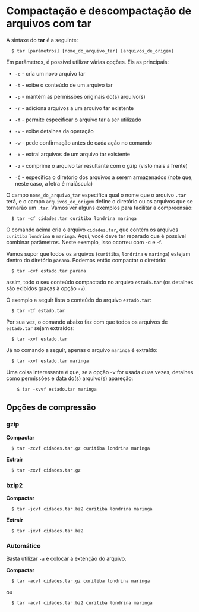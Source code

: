 # Compactação e descompactação de arquivos com **tar**

A sintaxe do **tar** é a seguinte:

```
  $ tar [parâmetros] [nome_do_arquivo_tar] [arquivos_de_origem]
```

Em parâmetros, é possível utilizar várias opções. Eis as principais:

+ `-c` - cria um novo arquivo tar

+ `-t` - exibe o conteúdo de um arquivo tar

+ `-p` - mantém as permissões originais do(s) arquivo(s)

+ `-r` - adiciona arquivos a um arquivo tar existente

+ `-f` - permite especificar o arquivo tar a ser utilizado

+ `-v` - exibe detalhes da operação

+ `-w` - pede confirmação antes de cada ação no comando

+ `-x` - extrai arquivos de um arquivo tar existente

+ `-z` - comprime o arquivo tar resultante com o gzip (visto mais à frente)

+ `-C` - especifica o diretório dos arquivos a serem armazenados (note que, neste caso, a letra é maiúscula)

O campo `nome_do_arquivo_tar` especifica qual o nome que o arquivo `.tar` terá,
e o campo `arquivos_de_origem` define o diretório ou os arquivos que se tornarão
um `.tar`. Vamos ver alguns exemplos para facilitar a compreensão:

```
  $ tar -cf cidades.tar curitiba londrina maringa
```

O comando acima cria o arquivo `cidades.tar`, que contém os arquivos `curitiba`
`londrina` e `maringa`. Aqui, você deve ter reparado que é possível combinar parâmetros.
Neste exemplo, isso ocorreu com -c e -f.

Vamos supor que todos os arquivos (`curitiba`, `londrina` e `maringa`)
estejam dentro do diretório `parana`. Podemos então compactar o diretório:

```
  $ tar -cvf estado.tar parana
```

assim, todo o seu conteúdo compactado no arquivo `estado.tar` (os detalhes
são exibidos graças à opção `-v`).

O exemplo a seguir lista o conteúdo do arquivo `estado.tar`:

```
  $ tar -tf estado.tar
```

Por sua vez, o comando abaixo faz com que todos os arquivos de `estado.tar`
sejam extraídos:

```
  $ tar -xvf estado.tar
```

Já no comando a seguir, apenas o arquivo `maringa` é extraído:

```
  $ tar -xvf estado.tar maringa
```

Uma coisa interessante é que, se a opção -v for usada duas vezes, detalhes
como permissões e data do(s) arquivo(s) apareção:

```
	$ tar -xvvf estado.tar maringa
```
## Opções de compressão

### gzip

**Compactar**

```
  $ tar -zcvf cidades.tar.gz curitiba londrina maringa
```

**Extrair**

```
  $ tar -zxvf cidades.tar.gz
```

### bzip2

**Compactar**

```
  $ tar -jcvf cidades.tar.bz2 curitiba londrina maringa
```

**Extrair**

```
  $ tar -jxvf cidades.tar.bz2
```

### Automático

Basta utilizar `-a` e colocar a extenção do arquivo.

**Compactar**

```
  $ tar -acvf cidades.tar.gz curitiba londrina maringa
```

ou

```
  $ tar -acvf cidades.tar.bz2 curitiba londrina maringa
```
